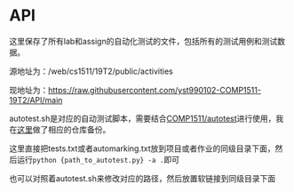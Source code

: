 # API
这里保存了所有lab和assign的自动化测试的文件，包括所有的测试用例和测试数据。

源地址为：/web/cs1511/19T2/public/activities

现地址为：https://raw.githubusercontent.com/yst990102-COMP1511-19T2/API/main

autotest.sh是对应的自动测试脚本，需要结合[COMP1511/autotest](https://github.com/COMP1511UNSW/autotest)进行使用，我在[这里](https://github.com/yst990102-COMP1511-19T2/autotest)做了相应的仓库备份。

这里直接把tests.txt或者automarking.txt放到项目或者作业的同级目录下面，然后运行`python {path_to_autotest.py} -a .`即可

也可以对照着autotest.sh来修改对应的路径，然后放置软链接到同级目录下面
